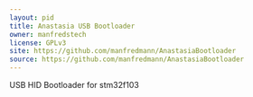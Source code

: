 ```yaml
---
layout: pid
title: Anastasia USB Bootloader
owner: manfredstech
license: GPLv3
site: https://github.com/manfredmann/AnastasiaBootloader
source: https://github.com/manfredmann/AnastasiaBootloader
---
```


USB HID Bootloader for stm32f103

